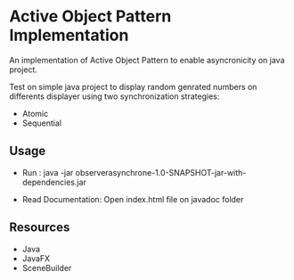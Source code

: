 # Active Object Pattern Implementation
An implementation of Active Object Pattern to enable asyncronicity on java project.

Test on simple java project to display random genrated numbers on differents displayer using two synchronization strategies:
   - Atomic
   - Sequential

## Usage

   - Run : java -jar observerasynchrone-1.0-SNAPSHOT-jar-with-dependencies.jar
      
   - Read Documentation: Open index.html file on javadoc folder
  
## Resources

- Java
- JavaFX
- SceneBuilder
